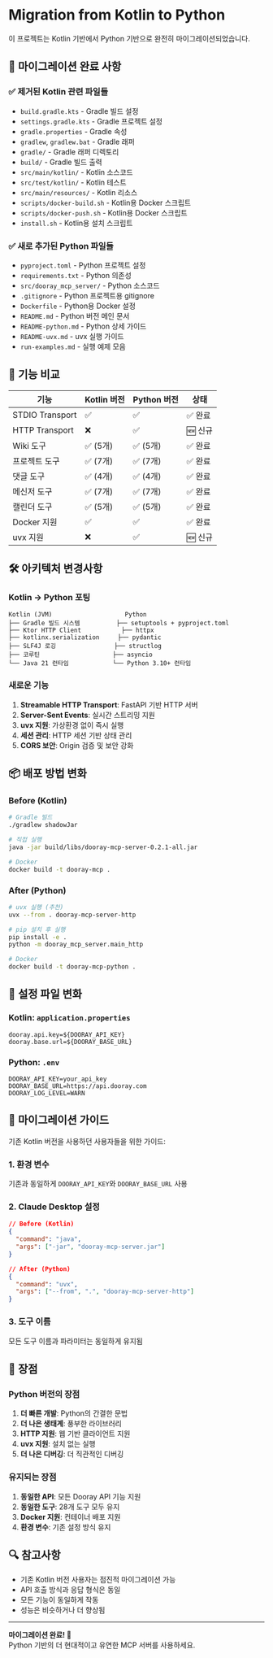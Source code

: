 # Migration from Kotlin to Python

이 프로젝트는 Kotlin 기반에서 Python 기반으로 완전히 마이그레이션되었습니다.

## 🔄 마이그레이션 완료 사항

### ✅ 제거된 Kotlin 관련 파일들
- `build.gradle.kts` - Gradle 빌드 설정
- `settings.gradle.kts` - Gradle 프로젝트 설정
- `gradle.properties` - Gradle 속성
- `gradlew`, `gradlew.bat` - Gradle 래퍼
- `gradle/` - Gradle 래퍼 디렉토리
- `build/` - Gradle 빌드 출력
- `src/main/kotlin/` - Kotlin 소스코드
- `src/test/kotlin/` - Kotlin 테스트
- `src/main/resources/` - Kotlin 리소스
- `scripts/docker-build.sh` - Kotlin용 Docker 스크립트
- `scripts/docker-push.sh` - Kotlin용 Docker 스크립트
- `install.sh` - Kotlin용 설치 스크립트

### ✅ 새로 추가된 Python 파일들
- `pyproject.toml` - Python 프로젝트 설정
- `requirements.txt` - Python 의존성
- `src/dooray_mcp_server/` - Python 소스코드
- `.gitignore` - Python 프로젝트용 gitignore
- `Dockerfile` - Python용 Docker 설정
- `README.md` - Python 버전 메인 문서
- `README-python.md` - Python 상세 가이드
- `README-uvx.md` - uvx 실행 가이드
- `run-examples.md` - 실행 예제 모음

## 🚀 기능 비교

| 기능 | Kotlin 버전 | Python 버전 | 상태 |
|------|-------------|-------------|------|
| STDIO Transport | ✅ | ✅ | ✅ 완료 |
| HTTP Transport | ❌ | ✅ | 🆕 신규 |
| Wiki 도구 | ✅ (5개) | ✅ (5개) | ✅ 완료 |
| 프로젝트 도구 | ✅ (7개) | ✅ (7개) | ✅ 완료 |
| 댓글 도구 | ✅ (4개) | ✅ (4개) | ✅ 완료 |
| 메신저 도구 | ✅ (7개) | ✅ (7개) | ✅ 완료 |
| 캘린더 도구 | ✅ (5개) | ✅ (5개) | ✅ 완료 |
| Docker 지원 | ✅ | ✅ | ✅ 완료 |
| uvx 지원 | ❌ | ✅ | 🆕 신규 |

## 🛠️ 아키텍처 변경사항

### Kotlin → Python 포팅
```
Kotlin (JVM)                    Python
├── Gradle 빌드 시스템          ├── setuptools + pyproject.toml
├── Ktor HTTP Client           ├── httpx
├── kotlinx.serialization     ├── pydantic
├── SLF4J 로깅                ├── structlog
├── 코루틴                    ├── asyncio
└── Java 21 런타임            └── Python 3.10+ 런타임
```

### 새로운 기능
1. **Streamable HTTP Transport**: FastAPI 기반 HTTP 서버
2. **Server-Sent Events**: 실시간 스트리밍 지원
3. **uvx 지원**: 가상환경 없이 즉시 실행
4. **세션 관리**: HTTP 세션 기반 상태 관리
5. **CORS 보안**: Origin 검증 및 보안 강화

## 📦 배포 방법 변화

### Before (Kotlin)
```bash
# Gradle 빌드
./gradlew shadowJar

# 직접 실행
java -jar build/libs/dooray-mcp-server-0.2.1-all.jar

# Docker
docker build -t dooray-mcp .
```

### After (Python)
```bash
# uvx 실행 (추천)
uvx --from . dooray-mcp-server-http

# pip 설치 후 실행
pip install -e .
python -m dooray_mcp_server.main_http

# Docker
docker build -t dooray-mcp-python .
```

## 🔄 설정 파일 변화

### Kotlin: `application.properties`
```properties
dooray.api.key=${DOORAY_API_KEY}
dooray.base.url=${DOORAY_BASE_URL}
```

### Python: `.env`
```env
DOORAY_API_KEY=your_api_key
DOORAY_BASE_URL=https://api.dooray.com
DOORAY_LOG_LEVEL=WARN
```

## 🚦 마이그레이션 가이드

기존 Kotlin 버전을 사용하던 사용자들을 위한 가이드:

### 1. 환경 변수
기존과 동일하게 `DOORAY_API_KEY`와 `DOORAY_BASE_URL` 사용

### 2. Claude Desktop 설정
```json
// Before (Kotlin)
{
  "command": "java",
  "args": ["-jar", "dooray-mcp-server.jar"]
}

// After (Python)
{
  "command": "uvx",
  "args": ["--from", ".", "dooray-mcp-server-http"]
}
```

### 3. 도구 이름
모든 도구 이름과 파라미터는 동일하게 유지됨

## 🎯 장점

### Python 버전의 장점
1. **더 빠른 개발**: Python의 간결한 문법
2. **더 나은 생태계**: 풍부한 라이브러리
3. **HTTP 지원**: 웹 기반 클라이언트 지원
4. **uvx 지원**: 설치 없는 실행
5. **더 나은 디버깅**: 더 직관적인 디버깅

### 유지되는 장점
1. **동일한 API**: 모든 Dooray API 기능 지원
2. **동일한 도구**: 28개 도구 모두 유지
3. **Docker 지원**: 컨테이너 배포 지원
4. **환경 변수**: 기존 설정 방식 유지

## 🔍 참고사항

- 기존 Kotlin 버전 사용자는 점진적 마이그레이션 가능
- API 호출 방식과 응답 형식은 동일
- 모든 기능이 동일하게 작동
- 성능은 비슷하거나 더 향상됨

---

**마이그레이션 완료! 🎉**  
Python 기반의 더 현대적이고 유연한 MCP 서버를 사용하세요.